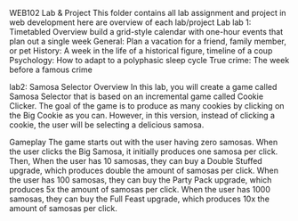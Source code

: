WEB102 Lab & Project
This folder contains all lab assignment and project in web development
here are overview of each lab/project
Lab
lab 1: Timetabled
  Overview
build a grid-style calendar with one-hour events that plan out a single week
General: Plan a vacation for a friend, family member, or pet
History: A week in the life of a historical figure, timeline of a coup
Psychology: How to adapt to a polyphasic sleep cycle
True crime: The week before a famous crime

lab2: Samosa Selector
  Overview
In this lab, you will create a game called Samosa Selector that is based on an incremental game called Cookie Clicker. The goal of the game is to produce as many cookies by clicking on the Big Cookie as you can. However, in this version, instead of clicking a cookie, the user will be selecting a delicious samosa.

Gameplay
The game starts out with the user having zero samosas. When the user clicks the Big Samosa, it initially produces one samosa per click. Then,
When the user has 10 samosas, they can buy a Double Stuffed upgrade, which produces double the amount of samosas per click.
When the user has 100 samosas, they can buy the Party Pack upgrade, which produces 5x the amount of samosas per click.
When the user has 1000 samosas, they can buy the Full Feast upgrade, which produces 10x the amount of samosas per click.
